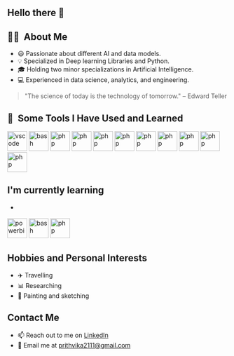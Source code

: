 ## Hello there 👋

<h2> 👩‍💻 &nbsp;About Me</h2>

- 😃  Passionate about different AI and data models.
- 💡 Specialized in Deep learning Libraries and Python.
- 🎓 Holding two minor specializations in Artificial Intelligence.
- 💻 Experienced in data science, analytics, and engineering.

> "The science of today is the technology of tomorrow." – Edward Teller

<h2> 🚀 &nbsp;Some Tools I Have Used and Learned</h2>
<p align="left">
<img src="https://cdn.jsdelivr.net/gh/devicons/devicon@latest/icons/python/python-original.svg" alt="vscode" width="45" height="45"/>
<img src="https://cdn.jsdelivr.net/gh/devicons/devicon@latest/icons/tensorflow/tensorflow-original.svg" alt="bash" width="45" height="45"/>
<img src="https://cdn.jsdelivr.net/gh/devicons/devicon@latest/icons/jupyter/jupyter-original-wordmark.svg" alt="php" width="45" height="45"/>
<img src="https://cdn.jsdelivr.net/gh/devicons/devicon@latest/icons/keras/keras-original.svg" alt="php" width="45" height="45"/>
<img src="https://cdn.jsdelivr.net/gh/devicons/devicon@latest/icons/anaconda/anaconda-original.svg" alt="php" width="45" height="45"/>
<img src="https://cdn.jsdelivr.net/gh/devicons/devicon@latest/icons/mysql/mysql-original-wordmark.svg" alt="php" width="45" height="45"/>
<img src="https://cdn.jsdelivr.net/gh/devicons/devicon@latest/icons/docker/docker-plain.svg" alt="php" width="45" height="45"/>
<img src="https://cdn.jsdelivr.net/gh/devicons/devicon@latest/icons/openal/openal-original.svg" alt="php" width="45" height="45"/>
<img src="https://cdn.jsdelivr.net/gh/devicons/devicon@latest/icons/numpy/numpy-original.svg" alt="php" width="45" height="45"/>
<img src="https://cdn.jsdelivr.net/gh/devicons/devicon@latest/icons/opencv/opencv-original-wordmark.svg" alt="php" width="45" height="45"/>
<img src="https://cdn.jsdelivr.net/gh/devicons/devicon@latest/icons/django/django-plain-wordmark.svg" alt="php" width="45" height="45"/>
</p>

## I'm currently learning
- <p align="left">
<img src="https://cdn.jsdelivr.net/gh/devicons/devicon@latest/icons/python/powerbi-client.svg" alt="powerbi-client" width="45" height="45"/>
<img src="https://cdn.jsdelivr.net/gh/devicons/devicon@latest/icons/tensorflow/tensorflow-original.svg" alt="bash" width="45" height="45"/>
<img src="https://cdn.jsdelivr.net/gh/devicons/devicon@latest/icons/jupyter/jupyter-original-wordmark.svg" alt="php" width="45" height="45"/>
</p>


## Hobbies and Personal Interests
- ✈️ Travelling
- 📊 Researching
- 🎨 Painting and sketching


## Contact Me
- 📫 Reach out to me on [LinkedIn](https://www.linkedin.com/in/prithvika-babu-51040117b/)
- 📧 Email me at prithvika2111@gmail.com

<!--
**prithvi211100/prithvi211100** is a ✨ _special_ ✨ repository because its `README.md` (this file) appears on your GitHub profile.

Here are some ideas to get you started:

- 🔭 I’m currently working on ...
- 🌱 I’m currently learning ...
- 👯 I’m looking to collaborate on ...
- 🤔 I’m looking for help with ...
- 💬 Ask me about ...
- 📫 How to reach me: ...
- 😄 Pronouns: ...
- ⚡ Fun fact: ...
-->
